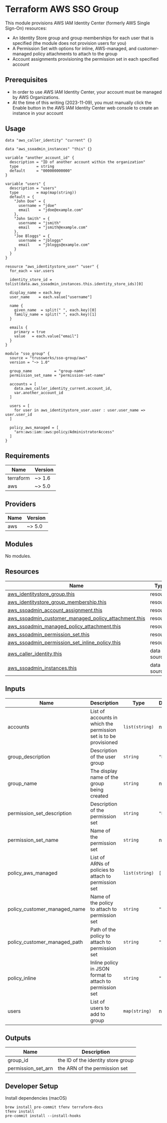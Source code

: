 # Terraform AWS SSO Group

This module provisions AWS IAM Identity Center (formerly AWS Single Sign-On) resources:

- An Identity Store group and group memberships for each user that is specified (the module does not provision users for you)
- A Permission Set with options for inline, AWS-managed, and customer-managed policy attachments to attach to the group
- Account assignments provisioning the permission set in each specified account

## Prerequisites

- In order to use AWS IAM Identity Center, your account must be managed by AWS Organizations.
- At the time of this writing (2023-11-09), you must manually click the Enable button in the AWS IAM Identity Center web console to create an instance in your account

## Usage

```hcl
data "aws_caller_identity" "current" {}

data "aws_ssoadmin_instances" "this" {}

variable "another_account_id" {
  description = "ID of another account within the organization"
  type        = string
  default     = "000000000000"
}

variable "users" {
  description = "users"
  type        = map(map(string))
  default = {
    "John Doe" = {
      username = "jdoe"
      email    = "jdoe@example.com"
    },
    "John Smith" = {
      username = "jsmith"
      email    = "jsmith@example.com"
    },
    "Joe Bloggs" = {
      username = "jbloggs"
      email    = "jbloggs@example.com"
    }
  }
}

resource "aws_identitystore_user" "user" {
  for_each = var.users

  identity_store_id = tolist(data.aws_ssoadmin_instances.this.identity_store_ids)[0]

  display_name = each.key
  user_name    = each.value["username"]

  name {
    given_name  = split(" ", each.key)[0]
    family_name = split(" ", each.key)[1]
  }

  emails {
    primary = true
    value   = each.value["email"]
  }
}

module "sso_group" {
  source = "trussworks/sso-group/aws"
  version = "~> 1.0"

  group_name          = "group-name"
  permission_set_name = "permission-set-name"

  accounts = [
    data.aws_caller_identity_current.account_id,
    var.another_account_id
  ]

  users = [
    for user in aws_identitystore_user.user : user.user_name => user.user_id
  ]

  policy_aws_managed = [
    "arn:aws:iam::aws:policy/AdministratorAccess"
  ]
}
```

<!-- BEGINNING OF PRE-COMMIT-TERRAFORM DOCS HOOK -->
## Requirements

| Name | Version |
|------|---------|
| terraform | ~> 1.6 |
| aws | ~> 5.0 |

## Providers

| Name | Version |
|------|---------|
| aws | ~> 5.0 |

## Modules

No modules.

## Resources

| Name | Type |
|------|------|
| [aws_identitystore_group.this](https://registry.terraform.io/providers/hashicorp/aws/latest/docs/resources/identitystore_group) | resource |
| [aws_identitystore_group_membership.this](https://registry.terraform.io/providers/hashicorp/aws/latest/docs/resources/identitystore_group_membership) | resource |
| [aws_ssoadmin_account_assignment.this](https://registry.terraform.io/providers/hashicorp/aws/latest/docs/resources/ssoadmin_account_assignment) | resource |
| [aws_ssoadmin_customer_managed_policy_attachment.this](https://registry.terraform.io/providers/hashicorp/aws/latest/docs/resources/ssoadmin_customer_managed_policy_attachment) | resource |
| [aws_ssoadmin_managed_policy_attachment.this](https://registry.terraform.io/providers/hashicorp/aws/latest/docs/resources/ssoadmin_managed_policy_attachment) | resource |
| [aws_ssoadmin_permission_set.this](https://registry.terraform.io/providers/hashicorp/aws/latest/docs/resources/ssoadmin_permission_set) | resource |
| [aws_ssoadmin_permission_set_inline_policy.this](https://registry.terraform.io/providers/hashicorp/aws/latest/docs/resources/ssoadmin_permission_set_inline_policy) | resource |
| [aws_caller_identity.this](https://registry.terraform.io/providers/hashicorp/aws/latest/docs/data-sources/caller_identity) | data source |
| [aws_ssoadmin_instances.this](https://registry.terraform.io/providers/hashicorp/aws/latest/docs/data-sources/ssoadmin_instances) | data source |

## Inputs

| Name | Description | Type | Default | Required |
|------|-------------|------|---------|:--------:|
| accounts | List of accounts in which the permission set is to be provisioned | `list(string)` | n/a | yes |
| group\_description | Description of the user group | `string` | `"N/A"` | no |
| group\_name | The display name of the group being created | `string` | n/a | yes |
| permission\_set\_description | Description of the permission set | `string` | `"N/A"` | no |
| permission\_set\_name | Name of the permission set | `string` | n/a | yes |
| policy\_aws\_managed | List of ARNs of policies to attach to permission set | `list(string)` | `[]` | no |
| policy\_customer\_managed\_name | Name of the policy to attach to permission set | `string` | `""` | no |
| policy\_customer\_managed\_path | Path of the policy to attach to permission set | `string` | `"/"` | no |
| policy\_inline | Inline policy in JSON format to attach to permission set | `string` | `""` | no |
| users | List of users to add to group | `map(string)` | n/a | yes |

## Outputs

| Name | Description |
|------|-------------|
| group\_id | the ID of the identity store group |
| permission\_set\_arn | the ARN of the permission set |
<!-- END OF PRE-COMMIT-TERRAFORM DOCS HOOK -->

## Developer Setup

Install dependencies (macOS)

```shell
brew install pre-commit tfenv terraform-docs
tfenv install
pre-commit install --install-hooks
```
